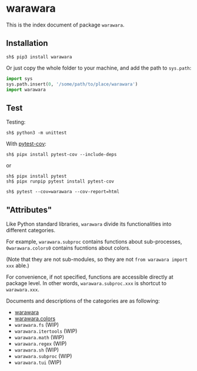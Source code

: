 warawara
===============================================================================

This is the index document of package `warawara`.


Installation
-----------------------------------------------------------------------------
```console
sh$ pip3 install warawara
```

Or just copy the whole folder to your machine, and add the path to `sys.path`:

```python
import sys
sys.path.insert(0, '/some/path/to/place/warawara')
import warawara
```


Test
-------------------------------------------------------------------------------
Testing:

```console
sh$ python3 -m unittest
```

With [pytest-cov](https://pytest-cov.readthedocs.io/en/latest/):

```console
sh$ pipx install pytest-cov --include-deps
```

or

```console
sh$ pipx install pytest
sh$ pipx runpip pytest install pytest-cov

sh$ pytest --cov=warawara --cov-report=html
```


"Attributes"
-----------------------------------------------------------------------------
Like Python standard libraries, `warawara` divide its functionalities into
different categories.

For example, `warawara.subproc` contains functions about sub-processes,
`0warawara.colors0` contains fucntions about colors.

(Note that they are not sub-modules, so they are not `from warawara import xxx` able.)

For convenience, if not specified, functions are accessible directly at package level.
In other words, `warawara.subproc.xxx` is shortcut to `warawara.xxx`.

Documents and descriptions of the categories are as following:

*   [warawara](warawara.md)
*   [warawara.colors](warawara.colors.md)
*   `warawara.fs` (WIP)
*   `warawara.itertools` (WIP)
*   `warawara.math` (WIP)
*   `warawara.regex` (WIP)
*   `warawara.sh` (WIP)
*   `warawara.subproc` (WIP)
*   `warawara.tui` (WIP)
